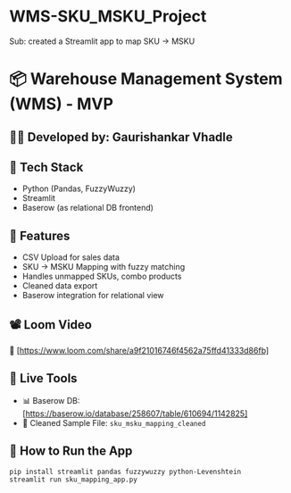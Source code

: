 # WMS-SKU_MSKU_Project
Sub: created a Streamlit app to map SKU → MSKU

# 📦 Warehouse Management System (WMS) - MVP

## 👨‍💻 Developed by: Gaurishankar Vhadle

## 🧰 Tech Stack
- Python (Pandas, FuzzyWuzzy)
- Streamlit
- Baserow (as relational DB frontend)

## 🎯 Features
- CSV Upload for sales data
- SKU → MSKU Mapping with fuzzy matching
- Handles unmapped SKUs, combo products
- Cleaned data export
- Baserow integration for relational view

## 📽️ Loom Video
🔗 [https://www.loom.com/share/a9f21016746f4562a75ffd41333d86fb]

## 🔗 Live Tools
- 📊 Baserow DB: [https://baserow.io/database/258607/table/610694/1142825]
- 📎 Cleaned Sample File: `sku_msku_mapping_cleaned`

## 🚀 How to Run the App
```bash
pip install streamlit pandas fuzzywuzzy python-Levenshtein
streamlit run sku_mapping_app.py
